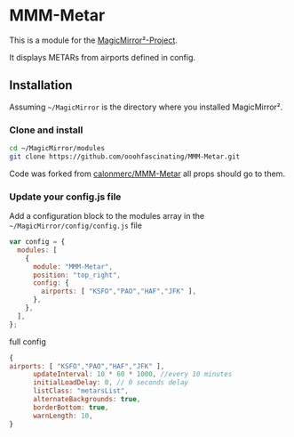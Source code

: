 # MMM-Metar

This is a module for the [MagicMirror²-Project](https://magicmirror.builders).

It displays METARs from airports defined in config.

## Installation

Assuming `~/MagicMirror` is the directory where you installed MagicMirror².

### Clone and install

```bash
cd ~/MagicMirror/modules
git clone https://github.com/ooohfascinating/MMM-Metar.git
```

Code was forked from [calonmerc/MMM-Metar](github.com/calonmerc/MMM-Metar) 
all props should go to them.


### Update your config.js file

Add a configuration block to the modules array in the `~/MagicMirror/config/config.js` file 

```js
var config = {
  modules: [
    {
      module: "MMM-Metar",
      position: "top_right",
      config: {
        airports: [ "KSFO","PAO","HAF","JFK" ],
      },
    },
  ],
};
```

full config
```js
{
airports: [ "KSFO","PAO","HAF","JFK" ],
      updateInterval: 10 * 60 * 1000, //every 10 minutes
      initialLoadDelay: 0, // 0 seconds delay
      listClass: "metarsList",
      alternateBackgrounds: true,
      borderBottom: true,
      warnLength: 10,
}
```
